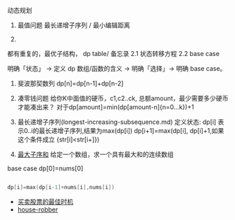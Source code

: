 动态规划

1. 最值问题
最长递增子序列 / 最小编辑距离

2. 
都有重复的，最优子结构， dp table/ 备忘录
2.1 状态转移方程
2.2 base case

明确「状态」 -> 定义 dp 数组/函数的含义 -> 明确「选择」-> 明确 base case。

1. 斐波那契数列
dp[n]=dp[n-1]+dp[n-2]

3. 凑零钱问题
给你K中面值的硬币，c1,c2..ck, 总额amount，最少需要多少硬币才能凑出来？
对于dp[amount]=min(dp[amount-n]{n=0...k})+1

4. 最长递增子序列(longest-increasing-subsequence.md)
定义状态: dp[i] 表示0..i的最长递增子序列,结果为max(dp[i])
dp[i+1]=max(dp[i],
dp[i]+1,如果这个条件成立 {str[i]<str[i+]})

5. [最大子序和](dynamic_programming/maximum-subarray.md)
给定一个数组，求一个具有最大和的连续数组

base case dp[0]=nums[0]
```go

dp[i]=max(dp[i-1]+nums[i],nums[i])
```
- [买卖股票的最佳时机](best-time-to-buy-and-sell-stock.md)
- [house-robber](house-robber.md)
